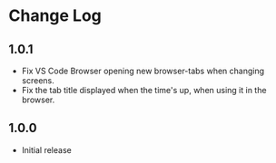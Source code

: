 # Change Log

## 1.0.1

- Fix VS Code Browser opening new browser-tabs when changing screens.
- Fix the tab title displayed when the time's up, when using it in the browser.

## 1.0.0

- Initial release
